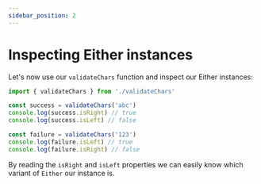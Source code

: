 ```yaml
---
sidebar_position: 2
---
```


# Inspecting Either instances

Let's now use our `validateChars` function and inspect our Either instances:

```ts
import { validateChars } from './validateChars'

const success = validateChars('abc')
console.log(success.isRight) // true
console.log(success.isLeft) // false

const failure = validateChars('123')
console.log(failure.isLeft) // true
console.log(failure.isRight) // false
```

By reading the `isRight` and `isLeft` properties we can easily know which variant of `Either` our instance is.
